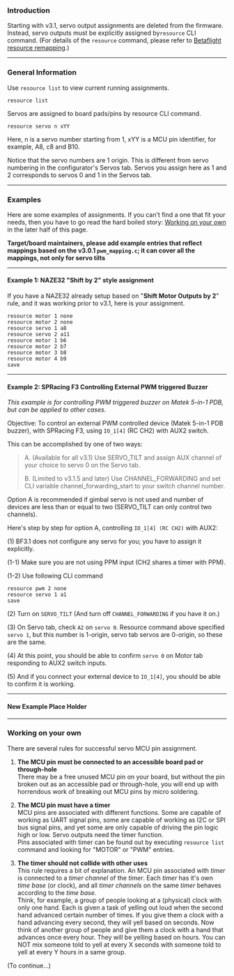 ### Introduction

Starting with v3.1, servo output assignments are deleted from the firmware. Instead, servo outputs must be explicitly assigned by`resource` CLI command. (For details of the `resource` command, please refer to [Betaflight resource remapping](https://github.com/betaflight/betaflight/wiki/Betaflight-resource-remapping).)

---
### General Information

Use `resource list` to view current running assignments.
```
resource list
```

Servos are assigned to board pads/pins by resource CLI command.
```
resource servo n xYY
```
Here, n is a servo number starting from 1, xYY is a MCU pin identifier, for example, A8, c8 and B10.

Notice that the servo numbers are 1 origin.
This is different from servo numbering in the configurator's Servos tab.
Servos you assign here as 1 and 2 corresponds to servos 0 and 1 in the Servos tab.

---
### Examples
Here are some examples of assignments. If you can't find a one that fit your needs, then you have to go read the hard boiled story: [Working on your own](https://github.com/betaflight/betaflight/wiki/_new#working-on-your-own) in the later half of this page.

__Target/board maintainers, please add example entries that reflect mappings based on the v3.0.1 `pwm_mapping.c`; it can cover all the mappings, not only for servo tilts__

---
#### Example 1: NAZE32 "__Shift by 2__" style assignment
If you have a NAZE32 already setup based on "__Shift Motor Outputs by 2__" rule, and it was working prior to v3.1, here is your assignment.
```
resource motor 1 none
resource motor 2 none
resource servo 1 a8
resource servo 2 a11
resource motor 1 b6
resource motor 2 b7
resource motor 3 b8
resource motor 4 b9
save
```

---
#### Example 2: SPRacing F3 Controlling External PWM triggered Buzzer

*This example is for controlling PWM triggered buzzer on Matek 5-in-1 PDB, but can be applied to other cases.*

Objective: To control an external PWM controlled device (Matek 5-in-1 PDB buzzer), with SPRacing F3, using `IO_1[4]` (RC CH2) with AUX2 switch.

This can be accomplished by one of two ways:

> A. (Available for all v3.1) Use SERVO_TILT and assign AUX channel of your choice to servo 0 on the Servo tab.
> 
> B. (Limited to v3.1.5 and later) Use CHANNEL_FORWARDING and set CLI variable channel_forwarding_start to your switch channel number.

Option A is recommended if gimbal servo is not used and number of devices are less than or equal to two
(SERVO_TILT can only control two channels).

Here's step by step for option A, controlling `IO_1[4] (RC CH2)` with AUX2:

(1) BF3.1 does not configure any servo for you; you have to assign it explicitly.

(1-1) Make sure you are not using PPM input (CH2 shares a timer with PPM).

(1-2) Use following CLI command
```
resource pwm 2 none
resource servo 1 a1
save
```

(2) Turn on `SERVO_TILT`
(And turn off `CHANNEL_FORWARDING` if you have it on.)

(3) On Servo tab, check `A2` on `servo 0`.
Resource command above specified `servo 1`, but this number is 1-origin, servo tab servos are 0-origin, so these are the same.

(4) At this point, you should be able to confirm `servo 0` on Motor tab responding to AUX2 switch inputs.

(5) And if you connect your external device to `IO_1[4]`, you should be able to confirm it is working.

---
#### New Example Place Holder

---
### Working on your own

There are several rules for successful servo MCU pin assignment.

1. **The MCU pin must be connected to an accessible board pad or through-hole**  
There may be a free unused MCU pin on your board, but without the pin broken out as an accessible pad or through-hole, you will end up with horrendous work of breaking out MCU pins by micro soldering. 

2. **The MCU pin must have a timer**  
MCU pins are associated with different functions. Some are capable of working as UART signal pins, some are capable of working as I2C or SPI bus signal pins, and yet some are only capable of driving the pin logic high or low. Servo outputs need the timer function.  
Pins associated with timer can be found out by executing `resource list` command and looking for "MOTOR" or "PWM" entries.

3. **The timer should not collide with other uses**  
This rule requires a bit of explanation. An MCU pin associated with _timer_ is connected to a _timer channel_ of the _timer_. Each _timer_ has it's own _time base_ (or clock), and all _timer channels_ on the same _timer_ behaves according to the _time base_.   
 Think, for example, a group of people looking at a (physical) clock with only one hand. Each is given a task of yelling out loud when the second hand advanced certain number of times. If you give them a clock with a hand advancing every second, they will yell based on seconds.
Now think of another group of people and give them a clock with a hand that advances once every hour. They will be yelling based on hours.
You can NOT mix someone told to yell at every X seconds with someone told to yell at every Y hours in a same group.

(To continue...)
